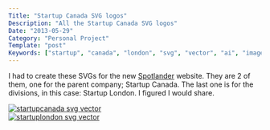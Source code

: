 ```yaml
---
Title: "Startup Canada SVG logos"
Description: "All the Startup Canada SVG logos"
Date: "2013-05-29"
Category: "Personal Project"
Template: "post"
Keywords: ["startup", "canada", "london", "svg", "vector", "ai", "image", "logo"]
---
```


I had to create these SVGs for the new [Spotlander](http://spotlander.com "Spotlander") website. They are 2 of them, one for the parent company; Startup Canada. The last one is for the divisions, in this case: Startup London. I figured I would share.

<div class="center">
  <a href="http://ohdoylerules.com/images/startupcanada.svg" target="_blank"><img alt="startupcanada svg vector" src="http://ohdoylerules.com/images/startupcanada.svg" ></a>
</div>

<div class="center">
  <a href="http://ohdoylerules.com/images/startuplondon.svg" target="_blank"><img alt="startuplondon svg vector" src="http://ohdoylerules.com/images/startuplondon.svg" ></a>
</div>
